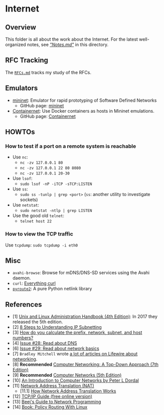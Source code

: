 # Internet

## Overview

This folder is all about the work about the Internet. For the latest well-organized notes, see [_"Notes.md"_](./Notes.md) in this directory.

## RFC Tracking

The [`RFCs.md`](./RFCs.md) tracks my study of the RFCs.

## Emulators

- [mininet](http://mininet.org/): Emulator for rapid prototyping of Software Defined Networks
  - GitHub page: [mininet](https://github.com/mininet/mininet)
- [Containernet](https://containernet.github.io/): Use Docker containers as hosts in Mininet emulations.
  - GitHub page: [Containernet](https://github.com/containernet/containernet)

## HOWTOs

### How to test if a port on a remote system is reachable

- Use `nc`:
  - `nc -zv 127.0.0.1 80`
  - `nc -zv 127.0.0.1 22 80 8080`
  - `nc -zv 127.0.0.1 20-30`
- Use `lsof`:
  - `sudo lsof -nP -iTCP -sTCP:LISTEN`
- Use `ss`:
  - `sudo ss -tunlp | grep <port>` (`ss`: another utility to investigate sockets)
- Use `netstat`:
  - `sudo netstat -ntlp | grep LISTEN`
- Use the good old `telnet`:
  - `telnet host 22`

### How to view the TCP traffic

Use `tcpdump`: `sudo tcpdump -i eth0`

## Misc

- `avahi-browse`: Browse for mDNS/DNS-SD services using the Avahi daemon.
- `curl`: [Everything curl](https://ec.haxx.se/)
- [`pyroute2`](https://pypi.org/project/pyroute2/): A pure Python netlink library

## References

- [1] [Unix and Linux Administration Handbook (4th Edition)](https://www.amazon.com/UNIX-Linux-System-Administration-Handbook/dp/0131480057): In 2017 they released the 5th edition.
- [2] [8 Steps to Understanding IP Subnetting](https://www.techopedia.com/6/28587/internet/8-steps-to-understanding-ip-subnetting)
- [3] [How do you calculate the prefix, network, subnet, and host numbers?](https://networkengineering.stackexchange.com/questions/7106/how-do-you-calculate-the-prefix-network-subnet-and-host-numbers)
- [4] [Issue #28: Read about DNS](https://github.com/yaobinwen/robin_on_rails/issues/28)
- [6] [Issue #29: Read about network basics](https://github.com/yaobinwen/robin_on_rails/issues/29)
- [7] `Bradley Mitchell` wrote [a lot of articles on Lifewire about networking](https://www.lifewire.com/bradley-mitchell-816228).
- [8] **Recommended** [Computer Networking: A Top-Down Approach (7th Edition)](https://www.amazon.com/Computer-Networking-Top-Down-Approach-7th/dp/0133594149)
- [9] **Recommended** [Computer Networks (5th Edition)](https://www.amazon.com/Computer-Networks-5th-Andrew-Tanenbaum/dp/0132126958)
- [10] [An Introduction to Computer Networks by Peter L Dordal](https://intronetworks.cs.luc.edu/)
- [11] [Network Address Translation (NAT)](https://www.practicalnetworking.net/series/nat/nat/)
  - [11.1] [How Network Address Translation Works](https://computer.howstuffworks.com/nat.htm)
- [12] [TCP/IP Guide (free online version)](http://tcpipguide.com/free/index.htm)
- [13] [Beej's Guide to Network Programming](https://beej.us/guide/bgnet/html/)
- [14] [Book: Policy Routing With Linux](http://www.policyrouting.org/PolicyRoutingBook/ONLINE/TOC.html)
